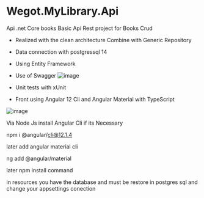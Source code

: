 # Wegot.MyLibrary.Api
Api .net Core books 
Basic Api Rest project for Books Crud

* Realized with the clean architecture Combine with Generic Repository
* Data connection with postgressql 14
* Using Entity Framework
* Use of Swagger
![image](https://user-images.githubusercontent.com/33763007/177394329-f454abf5-a898-4790-aaa3-ea69abff60a7.png)


* Unit tests with xUnit
* Front using Angular 12 Cli and Angular Material with TypeScript

![image](https://user-images.githubusercontent.com/33763007/177451806-331e3261-ba80-4fc9-9d81-4fcd6a92a5ec.png)



Via Node Js install Angular Cli if its Necessary

npm i @angular/cli@12.1.4

later add angular material cli

ng add @angular/material

later npm install command

in resources you have the database and must be restore in postgres sql and change your appsettings conection
